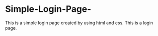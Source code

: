 # Simple-Login-Page-
This is a simple  login page created by  using html and css.
This is a login page.
